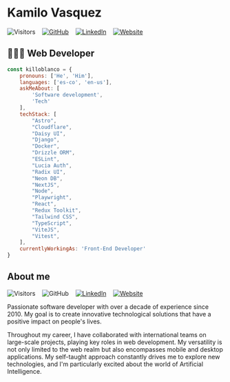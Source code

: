 # Kamilo Vasquez

![Visitors] &nbsp;&nbsp;
[![GitHub]](https://github.com/killoblanco?tab=followers) &nbsp;&nbsp;
[![LinkedIn]](https://www.linkedin.com/in/killoblanco/) &nbsp;&nbsp;
[![Website]](https://kamilo.dev/)

## 👨🏽‍💻 Web Developer

```javascript
const killoblanco = {
    pronouns: ['He', 'Him'],
    languages: ['es-co', 'en-us'],
    askMeAbout: [
        'Software development',
        'Tech'
    ],
    techStack: [
        "Astro",
        "Cloudflare",
        "Daisy UI",
        "Django",
        "Docker",
        "Drizzle ORM",
        "ESLint",
        "Lucia Auth",
        "Radix UI",
        "Neon DB",
        "NextJS",
        "Node",
        "Playwright",
        "React",
        "Redux Toolkit",
        "Tailwind CSS",
        "TypeScript",
        "ViteJS",
        "Vitest",
    ],
    currentlyWorkingAs: 'Front-End Developer'
}
```

## About me

![Visitors] &nbsp;&nbsp;
![GitHub] &nbsp;&nbsp;
[![LinkedIn]](https://www.linkedin.com/in/killoblanco/) &nbsp;&nbsp;
[![Website]](https://kamilo.dev/)

Passionate software developer with over a decade of experience since 2010. My goal is to create innovative technological solutions that have a positive impact on people's lives.

Throughout my career, I have collaborated with international teams on large-scale projects, playing key roles in web development. My versatility is not only limited to the web realm but also encompasses mobile and desktop applications. My self-taught approach constantly drives me to explore new technologies, and I'm particularly excited about the world of Artificial Intelligence.

[visitors]: https://visitor-badge.laobi.icu/badge?page_id=killoblanco
[github]: https://img.shields.io/github/followers/killoblanco?style=social
[linkedin]: https://img.shields.io/badge/-Kamilo_Vasquez-blue?style=plastic&logo=Linkedin&logoColor=white&link=https://www.linkedin.com/in/killoblanco/
[website]: https://img.shields.io/badge/-Website-blue?style=plastic&logo=MicrosoftEdge&color=3277BC&link=https://kamilo.dev/

